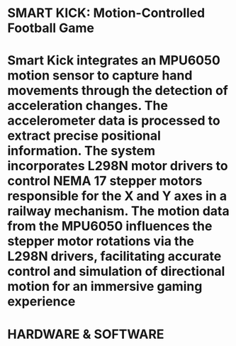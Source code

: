 # SMART KICK: Motion-Controlled Football Game
# Smart Kick integrates an MPU6050 motion sensor to capture hand movements through the detection of acceleration changes. The accelerometer data is processed to extract precise positional information. The system incorporates L298N motor drivers to control NEMA 17 stepper motors responsible for the X and Y axes in a railway mechanism. The motion data from the MPU6050 influences the stepper motor rotations via the L298N drivers, facilitating accurate control and simulation of directional motion for an immersive gaming experience
# HARDWARE & SOFTWARE
